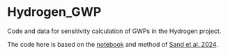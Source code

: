 # Hydrogen_GWP
Code and data for sensitivity calculation of GWPs in the Hydrogen project.


The code here is based on the [notebook](https://github.com/ciceroOslo/Hydrogen_GWP/) and method of [Sand et al. 2024](https://www.nature.com/articles/s43247-023-00857-8). 


